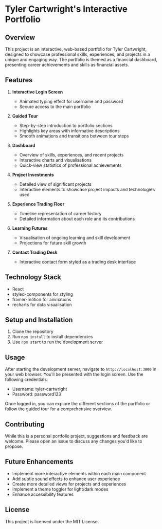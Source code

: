 # Tyler Cartwright's Interactive Portfolio

## Overview

This project is an interactive, web-based portfolio for Tyler Cartwright, designed to showcase professional skills, experiences, and projects in a unique and engaging way. The portfolio is themed as a financial dashboard, presenting career achievements and skills as financial assets.

## Features

1. **Interactive Login Screen**
    - Animated typing effect for username and password
    - Secure access to the main portfolio

2. **Guided Tour**
    - Step-by-step introduction to portfolio sections
    - Highlights key areas with informative descriptions
    - Smooth animations and transitions between tour steps

3. **Dashboard**
    - Overview of skills, experiences, and recent projects
    - Interactive charts and visualisations
    - Quick-view statistics of professional achievements

4. **Project Investments**
    - Detailed view of significant projects
    - Interactive elements to showcase project impacts and technologies used

5. **Experience Trading Floor**
    - Timeline representation of career history
    - Detailed information about each role and its contributions

6. **Learning Futures**
    - Visualisation of ongoing learning and skill development
    - Projections for future skill growth

7. **Contact Trading Desk**
    - Interactive contact form styled as a trading desk interface

## Technology Stack

- React
- styled-components for styling
- framer-motion for animations
- recharts for data visualisation

## Setup and Installation

1. Clone the repository
2. Run `npm install` to install dependencies
3. Use `npm start` to run the development server

## Usage

After starting the development server, navigate to `http://localhost:3000` in your web browser. You'll be presented with the login screen. Use the following credentials:

- Username: tyler-cartwright
- Password: password123

Once logged in, you can explore the different sections of the portfolio or follow the guided tour for a comprehensive overview.

## Contributing

While this is a personal portfolio project, suggestions and feedback are welcome. Please open an issue to discuss any changes you'd like to propose.

## Future Enhancements

- Implement more interactive elements within each main component
- Add subtle sound effects to enhance user experience
- Create more detailed views for projects and experiences
- Implement a theme toggler for light/dark modes
- Enhance accessibility features

## License

This project is licensed under the MIT License.